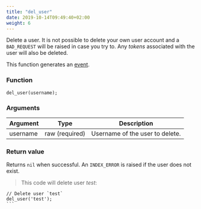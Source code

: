 ```yaml
---
title: "del_user"
date: 2019-10-14T09:49:40+02:00
weight: 6
---
```


Delete a user. It is not possible to delete your own user account and a `BAD_REQUEST` will be raised in case you try to.
Any *tokens* associated with the user will also be deleted.

This function generates an [event](../../events).

### Function
`del_user(username);`

### Arguments
Argument | Type | Description
-------- | ---- | -----------
username | raw (required) | Username of the user to delete.

### Return value
Returns `nil` when successful. An `INDEX_ERROR` is raised if the user does not exist.

> This code will delete user *test*:

``````thingsdb,syntax_only,@t
// Delete user `test`
del_user('test');
```
